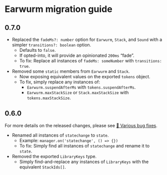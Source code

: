 # Earwurm migration guide

## 0.7.0

- Replaced the `fadeMs?: number` option for `Earwurm`, `Stack`, and `Sound` with a simpler `transitions?: boolean` option.
  - Defaults to `false`.
  - If opted-into, it will provide an opinionated `200ms` “fade”.
  - To fix: Replace all instances of `fadeMs: someNumber` with `transitions: true`.
- Removed some `static` members from `Earwurm` and `Stack`.
  - Now exposing equivalent values on the exported `tokens` object.
  - To fix, simply replace any instances of:
    - `Earwurm.suspendAfterMs` with `tokens.suspendAfterMs`.
    - `Earwurm.maxStackSize` or `Stack.maxStackSize` with `tokens.maxStackSize`.

## 0.6.0

For more details on the released changes, please see [🐛 Various bug fixes](https://github.com/beefchimi/earwurm/pull/50).

- Renamed all instances of `statechange` to `state`.
  - Example: `manager.on('statechange', () => {})`
  - To fix: Simply find all instances of `statechange` and rename it to `state`.
- Removed the exported `LibraryKeys` type.
  - Simply find-and-replace any instances of `LibraryKeys` with the equivalent `StackIds[]`.

